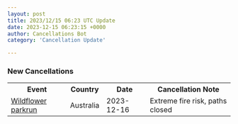 ```yaml
---
layout: post
title: 2023/12/15 06:23 UTC Update
date: 2023-12-15 06:23:15 +0000
author: Cancellations Bot
category: 'Cancellation Update'

---
```


<h3>New Cancellations</h3>
<div class='hscrollable'>
<table style='width: 100%'>
    <tr>
        <th>Event</th>
        <th>Country</th>
        <th>Date</th>
        <th>Cancellation Note</th>
    </tr>
    <tr>
        <td><a href="https://www.parkrun.com.au/wildflower">Wildflower parkrun</a></td>
        <td>Australia</td>
        <td>2023-12-16</td>
        <td>Extreme fire risk, paths closed</td>
    </tr>
</table>
</div>
